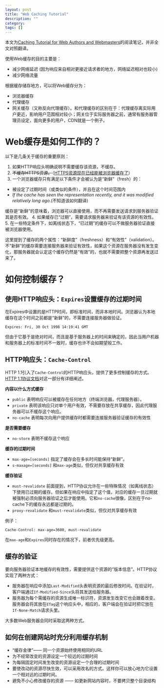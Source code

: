 ```yaml
---
layout: post
title: "Web Caching Tutorial"
description: ""
category: 
tags: []
---
```


本文为[Caching Tutorial for Web Authors and Webmasters](http://www.mnot.net/cache_docs/)的阅读笔记，并非全文对照翻译。

使用Web缓存的目的主要是：

 * 减少网络延迟 (因为响应来自相对更接近请求者的地方，网络延迟相对也较小)
 * 减少网络流量

根据缓存储存地方，可以将Web缓存分为：

 * 浏览器缓存
 * 代理缓存
 * 网关缓存（又称反向代理缓存）。和代理缓存的区别在于：代理缓存离实际用户更近，影响用户范围相对较小；网关位于实际服务器之前，通常有服务器管理员设定，面向更多的用户，CDN就是一个例子。

# Web缓存是如何工作的？

以下是几条关于缓存的重要原则：
 
 1. 如果HTTP响应头明确说明不需要缓存该资源，不缓存。
 2. ~~不缓存HTTPS资源。~~（[HTTPS资源现在已经能被浏览器缓存了](http://stackoverflow.com/questions/174348/will-web-browsers-cache-content-over-https)）
 3. 一个浏览器缓存只有满足以下条件才会被认为是“新鲜”（fresh）的：
   - 被设定了过期时间（或类似的条件），并且在这个时间范围内	
   - *If the cache has seen the representation recently, and it was modified relatively long ago.*(不知道该如何翻译)

   缓存是“新鲜”的意味着，浏览器可以直接使用，而不再需要发送请求到服务器验证其是否有效。
 4. 如果缓存已“过期”，需要请求服务器来验证有该资源的有效性。
 5. 在一些特定条件下，如离线状态下，“已过期”的缓存可以不做服务器验证直接被浏览器使用。

这里提到了缓存的两个属性：“新鲜度”（freshness）和“有效性”（validation）。不“新鲜”的缓存需要连接服务器来验证有效性，如果这个资源在服务器没有发生变化，那服务器就会认定这个缓存仍然是“有效”的，也就不需要把整个资源再发送过来了。

# 如何控制缓存？ 

## 使用HTTP响应头：```Expires```设置缓存的过期时间

在Expires中设置的是HTTP时间，即标准时间，而非本地时间。浏览器认为本地缓存在这个时间之前都是“新鲜”的，不需要连接服务器做验证。

```
Expires: Fri, 30 Oct 1998 14:19:41 GMT
```

但由于它基于是绝对时间，而且是基于服务器上的时间来确定的，因此当用户机器和服务器上的标准时间不一致时，缓存也许不会如期望般工作。

## HTTP响应头：```Cache-Control```

HTTP 1.1引入了```Cache-Control```的HTTP响应头，提供了更多控制缓存的方式。[HTTP 1.1协议文档](http://www.w3.org/Protocols/rfc2616/rfc2616-sec14.html#sec14.9.1)对这一部分有详细阐述。

**内容以什么方式缓存**

- ```public``` 表明响应可以被缓存在任何地方（终端浏览器，代理服务器）。
- ```private``` 表明该响应只对单个用户有效，不需要存放在共享缓存，因此代理服务器可以不缓存这个响应。
- ```no-cache``` 表明每次向用户提供缓存时都需要连接服务器验证缓存的有效性

**是否需要缓存**

- ```no-store``` 表明不缓存这个响应

**缓存的过期时间**

- ```max-age=[seconds]``` 指定了缓存会在多长时间能保持“新鲜”。
- ```s-maxage=[seconds]``` 和```max-age```类似，但仅对共享缓存有效

**缓存验证**

- ```must-revalidate``` 前面提到，HTTP协议允许在一些特殊情况（如离线状态）下使用已过期的缓存。但如果在响应中指定了这个值，对应的缓存一旦过期就被强制必须向服务器验证之后才能使用。它和```no-cache```很像，区别在于no-cache下的缓存永远都是过期的。
- ```proxy-revalidate``` 和```must-revalidate```类似，但仅对共享缓存有效

例子：

```
Cache-Control: max-age=3600, must-revalidate
```

在```max-age```和```Expires```同时存在的情况下，前者优先级更高。

## 缓存的验证

要向服务器验证本地缓存的有效性，需要提供这个资源的“版本信息”。HTTP协议实现了两种方式：

- 服务器在响应中添加```Last-Modified```头表明资源的最后修改时间。在验证时，客户端通过```If-Modified-Since```头将其发送给服务器。
- 服务器为每个需缓存的资源生成唯一标识符，资源发生改变它也会跟着改变。服务器会将其放在```ETag```这个响应头中，相应的，客户端会在验证时把它放在```If-None-Match```请求头里。

大多数Web服务器会同时采取这两种方式。

## 如何在创建网站时充分利用缓存机制

- “缓存金律”—— 同一个资源始终使用相同的URL
- 为不经常改变的资源设定一个较远的过期时间
- 为每隔固定时间发生改变的资源设定一个合理的过期时间
- 要使改动的资源尽快生效，可以采用改名的方式。这样你可以放心地为它设置一个相对远的过期时间。
- 避免不小心修改缓存的资源 —— 如更新网站内容时，不要拷贝整个目录结构
